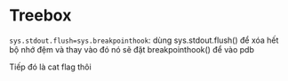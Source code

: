 # Treebox

`sys.stdout.flush=sys.breakpointhook`: dùng sys.stdout.flush() để xóa hết bộ nhớ đệm và thay vào đó nó sẽ đặt breakpointhook() để vào pdb



Tiếp đó là cat flag thôi

